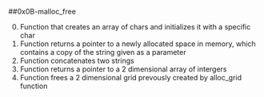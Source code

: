 ##0x0B-malloc_free

0. Function that creates an array of chars and initializes it with a specific char
1. Function returns a pointer to a newly allocated space in memory, which contains a copy of the string given as a parameter
2. Function concatenates two strings
3. Function returns a pointer to a 2 dimensional array of intergers
4. Function frees a 2 dimensional grid prevously created by alloc_grid function
